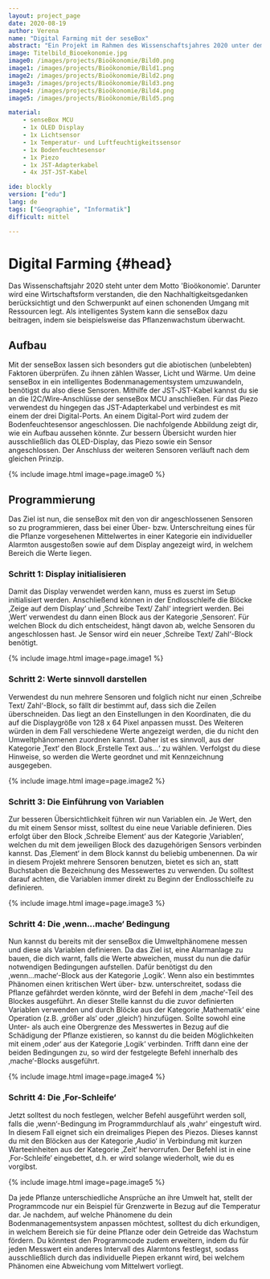 ```yaml
---
layout: project_page  
date: 2020-08-19  
author: Verena
name: "Digital Farming mit der seseBox"
abstract: "Ein Projekt im Rahmen des Wissenschaftsjahres 2020 unter dem Motto 'Bioökonomie'."
image: Titelbild_Biooekonomie.jpg
image0: /images/projects/Bioökonomie/Bild0.png
image1: /images/projects/Bioökonomie/Bild1.png
image2: /images/projects/Bioökonomie/Bild2.png
image3: /images/projects/Bioökonomie/Bild3.png
image4: /images/projects/Bioökonomie/Bild4.png
image5: /images/projects/Bioökonomie/Bild5.png

material: 
    - senseBox MCU 
    - 1x OLED Display
    - 1x Lichtsensor
    - 1x Temperatur- und Luftfeuchtigkeitssensor
    - 1x Bodenfeuchtesensor
    - 1x Piezo
    - 1x JST-Adapterkabel  
    - 4x JST-JST-Kabel

ide: blockly
version: ["edu"]    
lang: de 
tags: ["Geographie", "Informatik"] 
difficult: mittel

---
```

# Digital Farming {#head}
Das Wissenschaftsjahr 2020 steht unter dem Motto 'Bioökonomie'. Darunter wird eine Wirtschaftsform verstanden, die den Nachhaltigkeitsgedanken berücksichtigt und den Schwerpunkt auf einen schonenden Umgang mit Ressourcen legt. Als intelligentes System kann die senseBox dazu beitragen, indem sie beispielsweise das Pflanzenwachstum überwacht. 

## Aufbau
Mit der senseBox lassen sich besonders gut die abiotischen (unbelebten) Faktoren überprüfen. Zu ihnen zählen Wasser, Licht und Wärme. Um deine senseBox in ein intelligentes Bodenmanagementsystem umzuwandeln, benötigst du also diese Sensoren. Mithilfe der JST-JST-Kabel kannst du sie an die I2C/Wire-Anschlüsse der senseBox MCU anschließen. Für das Piezo verwendest du hingegen das JST-Adapterkabel und verbindest es mit einem der drei Digital-Ports. An einem Digital-Port wird zudem der Bodenfeuchtesensor angeschlossen. Die nachfolgende Abbildung zeigt dir, wie ein Aufbau aussehen könnte. Zur bessern Übersicht wurden hier ausschließlich das OLED-Display, das Piezo sowie ein Sensor angeschlossen. Der Anschluss der weiteren Sensoren verläuft nach dem gleichen Prinzip. 

{% include image.html image=page.image0 %}

## Programmierung

Das Ziel ist nun, die senseBox mit den von dir angeschlossenen Sensoren so zu programmieren, dass bei einer Über- bzw. Unterschreitung eines für die Pflanze vorgesehenen Mittelwertes in einer Kategorie ein individueller Alarmton ausgestoßen sowie auf dem Display angezeigt wird, in welchem Bereich die Werte liegen. 

### Schritt 1: Display initialisieren
Damit das Display verwendet werden kann, muss es zuerst im Setup initialisiert werden. Anschließend können in der Endlosschleife die Blöcke ‚Zeige auf dem Display‘ und ‚Schreibe Text/ Zahl‘ integriert werden. Bei ‚Wert‘ verwendest du dann einen Block aus der Kategorie ‚Sensoren‘. Für welchen Block du dich entscheidest, hängt davon ab, welche Sensoren du angeschlossen hast. Je Sensor wird ein neuer ‚Schreibe Text/ Zahl‘-Block benötigt. 

{% include image.html image=page.image1 %}

### Schritt 2: Werte sinnvoll darstellen
Verwendest du nun mehrere Sensoren und folglich nicht nur einen ‚Schreibe Text/ Zahl‘-Block, so fällt dir bestimmt auf, dass sich die Zeilen überschneiden. Das liegt an den Einstellungen in den Koordinaten, die du auf die Displaygröße von 128 x 64 Pixel anpassen musst. Des Weiteren würden in dem Fall verschiedene Werte angezeigt werden, die du nicht den Umweltphänomenen zuordnen kannst. Daher ist es sinnvoll, aus der Kategorie ‚Text‘ den Block ‚Erstelle Text aus…‘ zu wählen. Verfolgst du diese Hinweise, so werden die Werte geordnet und mit Kennzeichnung ausgegeben.

{% include image.html image=page.image2 %}

### Schritt 3: Die Einführung von Variablen
Zur besseren Übersichtlichkeit führen wir nun Variablen ein. Je Wert, den du mit einem Sensor misst, solltest du eine neue Variable definieren. Dies erfolgt über den Block ‚Schreibe Element‘ aus der Kategorie ‚Variablen‘, welchen du mit dem jeweiligen Block des dazugehörigen Sensors verbinden kannst. Das ‚Element‘ in dem Block kannst du beliebig umbenennen. Da wir in diesem Projekt mehrere Sensoren benutzen, bietet es sich an, statt Buchstaben die Bezeichnung des Messewertes zu verwenden. Du solltest darauf achten, die Variablen immer direkt zu Beginn der Endlosschleife zu definieren. 

{% include image.html image=page.image3 %}

### Schritt 4: Die ‚wenn...mache‘ Bedingung 
Nun kannst du bereits mit der senseBox die Umweltphänomene messen und diese als Variablen definieren. Da das Ziel ist, eine Alarmanlage zu bauen, die dich warnt, falls die Werte abweichen, musst du nun die dafür notwendigen Bedingungen aufstellen. Dafür benötigst du den ‚wenn...mache‘-Block aus der Kategorie ‚Logik‘. Wenn also ein bestimmtes Phänomen einen kritischen Wert über- bzw. unterschreitet, sodass die Pflanze gefährdet werden könnte, wird der Befehl in dem ‚mache‘-Teil des Blockes ausgeführt. An dieser Stelle kannst du die zuvor definierten Variablen verwenden und durch Blöcke aus der Kategorie ‚Mathematik‘ eine Operation (z.B. ‚größer als‘ oder ‚gleich‘) hinzufügen. Sollte sowohl eine Unter- als auch eine Obergrenze des Messwertes in Bezug auf die Schädigung der Pflanze existieren, so kannst du die beiden Möglichkeiten mit einem ‚oder‘ aus der Kategorie ‚Logik‘ verbinden. Trifft dann eine der beiden Bedingungen zu, so wird der festgelegte Befehl innerhalb des ‚mache‘-Blocks ausgeführt. 

{% include image.html image=page.image4 %}

### Schritt 4: Die ‚For-Schleife‘
Jetzt solltest du noch festlegen, welcher Befehl ausgeführt werden soll, falls die ‚wenn‘-Bedingung im Programmdurchlauf als ‚wahr' eingestuft wird. In diesem Fall eignet sich ein dreimaliges Piepen des Piezos. Dieses kannst du mit den Blöcken aus der Kategorie ‚Audio‘ in Verbindung mit kurzen Warteeinheiten aus der Kategorie ‚Zeit‘ hervorrufen. Der Befehl ist in eine ‚For-Schleife‘ eingebettet, d.h. er wird solange wiederholt, wie du es vorgibst.

{% include image.html image=page.image5 %}

Da jede Pflanze unterschiedliche Ansprüche an ihre Umwelt hat, stellt der Programmcode nur ein Beispiel für Grenzwerte in Bezug auf die Temperatur dar. Je nachdem, auf welche Phänomene du dein Bodenmanagementsystem anpassen möchtest, solltest du dich erkundigen, in welchem Bereich sie für deine Pflanze oder dein Getreide das Wachstum fördern. Du könntest den Programmcode zudem erweitern, indem du für jeden Messwert ein anderes Intervall des Alarmtons festlegst, sodass ausschließlich durch das individuelle Piepen erkannt wird, bei welchem Phänomen eine Abweichung vom Mittelwert vorliegt.  



